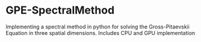 # GPE-SpectralMethod

Implementing a spectral method in python for solving the Gross-Pitaevskii Equation in three spatial dimensions. Includes CPU and GPU implementation

